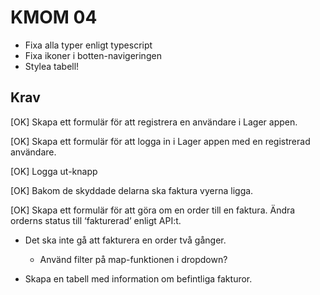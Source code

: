 KMOM 04
===========

* Fixa alla typer enligt typescript
* Fixa ikoner i botten-navigeringen
* Stylea tabell!

Krav
------

[OK] Skapa ett formulär för att registrera en användare i Lager appen.

[OK] Skapa ett formulär för att logga in i Lager appen med en registrerad användare.

[OK] Logga ut-knapp

[OK] Bakom de skyddade delarna ska faktura vyerna ligga.

[OK] Skapa ett formulär för att göra om en order till en faktura. Ändra orderns status till ‘fakturerad’ enligt API:t.

* Det ska inte gå att fakturera en order två gånger.
    * Använd filter på map-funktionen i dropdown?

* Skapa en tabell med information om befintliga fakturor.

